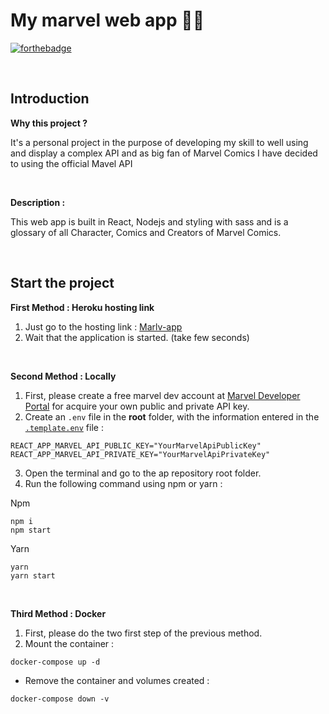 
My marvel web app 🦸‍♂️
===
[![forthebadge](https://forthebadge.com/images/badges/made-with-typescript.svg)](https://forthebadge.com)

&nbsp;

## Introduction

**Why this project ?**

It's a personal project in the purpose of developing my skill to well using and display a complex API and as big fan of Marvel Comics I have decided to using the official Mavel API

&nbsp;

**Description :**

This web app is built in React, Nodejs and styling with sass and is a glossary of all Character, Comics and Creators of Marvel Comics.

&nbsp;

## Start the project

**First Method : Heroku hosting link**

1. Just go to the hosting link : [Marlv-app](http://marvelapp.dev.raphaelsaverys.com/) 
2. Wait that the application is started. (take few seconds)

&nbsp;

**Second Method : Locally**

1. First, please create a free marvel dev account at [Marvel Developer Portal](https://developer.marvel.com/) for acquire your own public and private API key. 
2. Create an `.env` file in the **root** folder, with the information entered in the [``.template.env``](./.template.env) file :
```
REACT_APP_MARVEL_API_PUBLIC_KEY="YourMarvelApiPublicKey"
REACT_APP_MARVEL_API_PRIVATE_KEY="YourMarvelApiPrivateKey"
```
3. Open the terminal and go to the ap repository root folder.
4. Run the following command using npm or yarn :

Npm
```properties
npm i
npm start
```
Yarn
```properties
yarn
yarn start
```

&nbsp;

**Third Method : Docker**

1. First, please do the two first step of the previous method.
2. Mount the container :
```properties
docker-compose up -d
```
* Remove the container and volumes created :
```properties
docker-compose down -v
```
